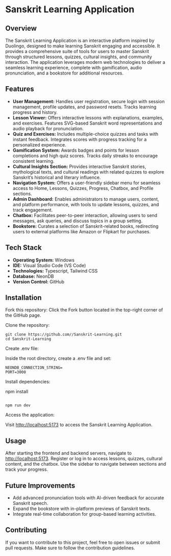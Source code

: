 <h1>Sanskrit Learning Application</h1>

<h2>Overview</h2>
<p>The Sanskrit Learning Application is an interactive platform inspired by Duolingo, designed to make learning Sanskrit engaging and accessible. It provides a comprehensive suite of tools for users to master Sanskrit through structured lessons, quizzes, cultural insights, and community interaction. The application leverages modern web technologies to deliver a seamless learning experience, complete with gamification, audio pronunciation, and a bookstore for additional resources.</p>

<h2>Features</h2>
<ul>
  <li><strong>User Management:</strong> Handles user registration, secure login with session management, profile updates, and password resets. Tracks learning progress and history.</li>
  <li><strong>Lesson Viewer:</strong> Offers interactive lessons with explanations, examples, and exercises. Features SVG-based Sanskrit word representations and audio playback for pronunciation.</li>
  <li><strong>Quiz and Exercises:</strong> Includes multiple-choice quizzes and tasks with instant feedback. Integrates scores with progress tracking for a personalized experience.</li>
  <li><strong>Gamification System:</strong> Awards badges and points for lesson completions and high quiz scores. Tracks daily streaks to encourage consistent learning.</li>
  <li><strong>Cultural Insights Section:</strong> Provides interactive Sanskrit stories, mythological texts, and cultural readings with related quizzes to explore Sanskrit’s historical and literary influence.</li>
  <li><strong>Navigation System:</strong> Offers a user-friendly sidebar menu for seamless access to Home, Lessons, Quizzes, Progress, Chatbox, and Profile sections.</li>
  <li><strong>Admin Dashboard:</strong> Enables administrators to manage users, content, and platform performance, with tools to update lessons, quizzes, and track engagement.</li>
  <li><strong>Chatbox:</strong> Facilitates peer-to-peer interaction, allowing users to send messages, ask queries, and discuss topics in a group setting.</li>
  <li><strong>Bookstore:</strong> Curates a selection of Sanskrit-related books, redirecting users to external platforms like Amazon or Flipkart for purchases.</li>
</ul>

<h2>Tech Stack</h2>
<ul>
  <li><strong>Operating System:</strong> Windows</li>
  <li><strong>IDE:</strong> Visual Studio Code (VS Code)</li>
  <li><strong>Technologies:</strong> Typescript, Tailwind CSS</li>
  <li><strong>Database:</strong> NeonDB</li>
  <li><strong>Version Control:</strong> GitHub</li>
</ul>


<h2>Installation</h2>
<p>Fork this repository: Click the Fork button located in the top-right corner of the GitHub page.</p>
<p>Clone the repository:</p>
<pre><code>git clone https://github.com/<your-username>/Sanskrit-Learning.git
cd Sanskrit-Learning
</code></pre>
<p>Create .env file:</p>
<p>Inside the root directory, create a .env file and set:</p>
<pre><code>NEONDB_CONNECTION_STRING=<your_neondb_connection_string>
PORT=3000
</code></pre>
<p>Install dependencies:</p>
npm install
</code></pre>
<pre><code>
npm run dev
</code></pre>
<p>Access the application:</p>
<p>Visit <a href="http://localhost:5173">http://localhost:5173</a> to access the Sanskrit Learning Application.</p>

<h2>Usage</h2>
<p>After starting the frontend and backend servers, navigate to <a href="http://localhost:5173">http://localhost:5173</a>. Register or log in to access lessons, quizzes, cultural content, and the chatbox. Use the sidebar to navigate between sections and track your progress.</p>

<h2>Future Improvements</h2>
<ul>
  <li>Add advanced pronunciation tools with AI-driven feedback for accurate Sanskrit speech.</li>
  <li>Expand the bookstore with in-platform previews of Sanskrit texts.</li>
  <li>Integrate real-time collaboration for group-based learning activities.</li>
</ul>

<h2>Contributing</h2>
<p>If you want to contribute to this project, feel free to open issues or submit pull requests. Make sure to follow the contribution guidelines.</p>
